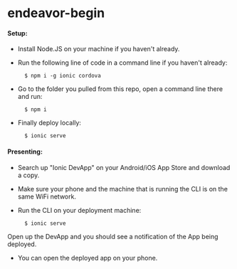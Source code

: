 # endeavor-begin

#### Setup:
- Install Node.JS on your machine if you haven't already.
- Run the following line of code in a command line if you haven't already:

        $ npm i -g ionic cordova

- Go to the folder you pulled from this repo, open a command line there and run:

        $ npm i

- Finally deploy locally:

        $ ionic serve

#### Presenting:
- Search up "Ionic DevApp" on your Android/iOS App Store and download a copy.
- Make sure your phone and the machine that is running the CLI is on the same WiFi network.
- Run the CLI on your deployment machine:

        $ ionic serve

 Open up the DevApp and you should see a notification of the App being deployed.
- You can open the deployed app on your phone.
